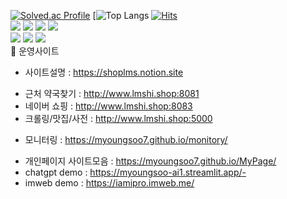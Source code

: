 [![Solved.ac Profile](http://mazassumnida.wtf/api/generate_badge?boj=iamipro)](https://solved.ac/iamipro)
[![Top Langs](https://github-readme-stats.vercel.app/api/top-langs/?username=MyoungSoo7&layout=compact&theme=dark)
[![Hits](https://hits.seeyoufarm.com/api/count/incr/badge.svg?url=https%3A%2F%2Fgithub.com%2FMyoungSoo7&count_bg=%2379C83D&title_bg=%23555555&icon=&icon_color=%23E7E7E7&title=hits&edge_flat=false)](https://hits.seeyoufarm.com) <br>
<img src="https://img.shields.io/badge/java-007396?style=for-the-badge&logo=java&logoColor=white"> 
<img src="https://img.shields.io/badge/spring-6DB33F?style=for-the-badge&logo=spring&logoColor=white">
<img src="https://img.shields.io/badge/mysql-4479A1?style=for-the-badge&logo=mysql&logoColor=white">
<img src="https://img.shields.io/badge/springboot-6DB33F?style=for-the-badge&logo=springboot&logoColor=white"><br>
<img src="https://img.shields.io/badge/java-007396?style=for-the-badge&logo=java&logoColor=white">
<img src="https://img.shields.io/badge/spring-6DB33F?style=for-the-badge&logo=spring&logoColor=white">
<img src="https://img.shields.io/badge/springboot-6DB33F?style=for-the-badge&logo=springboot&logoColor=white"><br>
🔭 운영사이트<br>
* 사이트설명 : https://shoplms.notion.site
- 근처 약국찾기 : http://www.lmshi.shop:8081<br>
- 네이버 쇼핑 : http://www.lmshi.shop:8083<br>
- 크롤링/맛집/사전 : http://www.lmshi.shop:5000<br>
* 모니터링 : https://myoungsoo7.github.io/monitory/

- 개인페이지 사이트모음 : https://myoungsoo7.github.io/MyPage/
- chatgpt demo : https://myoungsoo-ai1.streamlit.app/- 
- imweb demo : https://iamipro.imweb.me/  

 
<!--
 
 

[![Solved.ac Profile](http://mazassumnida.wtf/api/generate_badge?boj=iamipro)](https://solved.ac/iamipro)
**MyoungSoo7/MyoungSoo7** is a ✨ _special_ ✨ repository because its `README.md` (this file) appears on your GitHub profile.
![MyoungSoo7 GitHub stats](https://github-readme-stats.vercel.app/api?username=MyoungSoo7&show_icons=true&theme=dark) <br>   
Here are some ideas to get you started:
<img src="https://img.shields.io/badge/java-007396?style=for-the-badge&logo=java&logoColor=white">
<img src="https://img.shields.io/badge/spring-6DB33F?style=for-the-badge&logo=spring&logoColor=white">
<img src="https://img.shields.io/badge/mysql-4479A1?style=for-the-badge&logo=mysql&logoColor=white">
<img src="https://img.shields.io/badge/springboot-6DB33F?style=for-the-badge&logo=springboot&logoColor=white"><br>

<img src="https://img.shields.io/badge/java-007396?style=for-the-badge&logo=java&logoColor=white">
<img src="https://img.shields.io/badge/spring-6DB33F?style=for-the-badge&logo=spring&logoColor=white">
<img src="https://img.shields.io/badge/springboot-6DB33F?style=for-the-badge&logo=springboot&logoColor=white"><br>

- 🔭 I’m currently working on ...
- 🌱 I’m currently learning ...
- 👯 I’m looking to collaborate on ...
- 🤔 I’m looking for help with ...
- 💬 Ask me about ...
- 📫 How to reach me: ...
- 😄 Pronouns: ...
- ⚡ Fun fact: ...
-->
